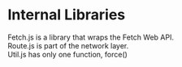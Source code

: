 # Internal Libraries

Fetch.js is a library that wraps the Fetch Web API. <br>
Route.js is part of the network layer. <br>
Util.js has only one function, force()